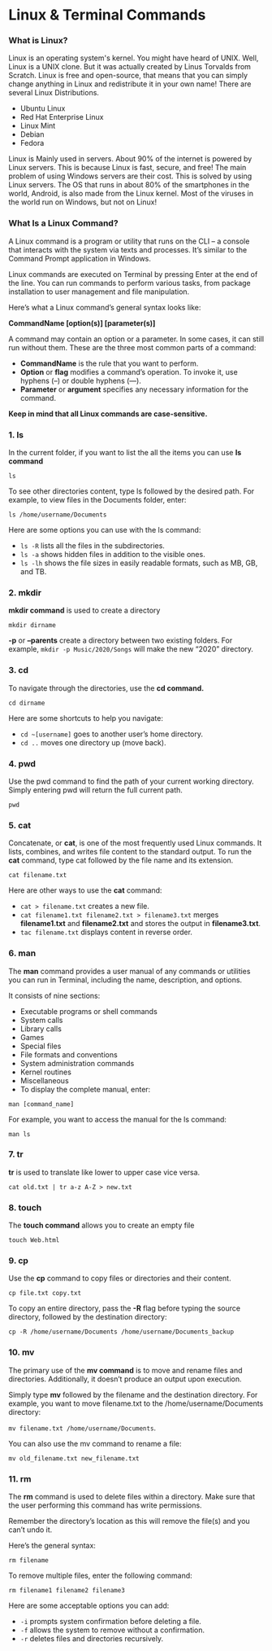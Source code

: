 # Linux & Terminal Commands

### What is Linux?

Linux is an operating system's kernel. You might have heard of UNIX. Well, Linux is a UNIX clone. But it was actually created by Linus Torvalds from Scratch. Linux is free and open-source, that means that you can simply change anything in Linux and redistribute it in your own name! There are several Linux Distributions.

- Ubuntu Linux
- Red Hat Enterprise Linux
- Linux Mint
- Debian
- Fedora

Linux is Mainly used in servers. About 90% of the internet is powered by Linux servers. This is because Linux is fast, secure, and free! The main problem of using Windows servers are their cost. This is solved by using Linux servers. The OS that runs in about 80% of the smartphones in the world, Android, is also made from the Linux kernel. Most of the viruses in the world run on Windows, but not on Linux!

### What Is a Linux Command?

A Linux command is a program or utility that runs on the CLI – a console that interacts with the system via texts and processes. It’s similar to the Command Prompt application in Windows.

Linux commands are executed on Terminal by pressing Enter at the end of the line. You can run commands to perform various tasks, from package installation to user management and file manipulation.

Here’s what a Linux command’s general syntax looks like:

**CommandName [option(s)] [parameter(s)]**

A command may contain an option or a parameter. In some cases, it can still run without them. These are the three most common parts of a command:

- **CommandName** is the rule that you want to perform.
- **Option** or **flag** modifies a command’s operation. To invoke it, use hyphens (–) or double hyphens (—).
- **Parameter** or **argument** specifies any necessary information for the command.

**Keep in mind that all Linux commands are case-sensitive.**

### 1. ls

In the current folder, if you want to list the all the items you can use **ls command**

`ls`

To see other directories content, type ls followed by the desired path. For example, to view files in the Documents folder, enter:

`ls /home/username/Documents`

Here are some options you can use with the ls command:

- `ls -R` lists all the files in the subdirectories.
- `ls -a` shows hidden files in addition to the visible ones.
- `ls -lh` shows the file sizes in easily readable formats, such as MB, GB, and TB.

### 2. mkdir

**mkdir command** is used to create a directory

`mkdir dirname`

**-p** or **–parents** create a directory between two existing folders. For example, `mkdir -p Music/2020/Songs` will make the new “2020” directory.

### 3. cd

To navigate through the directories, use the **cd command.**

`cd dirname`

Here are some shortcuts to help you navigate:

- `cd ~[username]` goes to another user’s home directory.
- `cd ..` moves one directory up (move back).

### 4. pwd

Use the pwd command to find the path of your current working directory. Simply entering pwd will return the full current path.

`pwd`

### 5. cat

Concatenate, or **cat**, is one of the most frequently used Linux commands. It lists, combines, and writes file content to the standard output. To run the **cat** command, type cat followed by the file name and its extension.

`cat filename.txt`

Here are other ways to use the **cat** command:

- `cat > filename.txt` creates a new file.
- `cat filename1.txt filename2.txt > filename3.txt` merges **filename1.txt** and **filename2.txt** and stores the output in **filename3.txt**.
- `tac filename.txt` displays content in reverse order.

### 6. man

The **man** command provides a user manual of any commands or utilities you can run in Terminal, including the name, description, and options.

It consists of nine sections:

- Executable programs or shell commands
- System calls
- Library calls
- Games
- Special files
- File formats and conventions
- System administration commands
- Kernel routines
- Miscellaneous
- To display the complete manual, enter:

`man [command_name]`

For example, you want to access the manual for the ls command:

`man ls`

### 7. tr

**tr** is used to translate like lower to upper case vice versa.

`cat old.txt | tr a-z A-Z > new.txt`

### 8. touch

The **touch command** allows you to create an empty file

`touch Web.html`

### 9. cp

Use the **cp** command to copy files or directories and their content.

`cp file.txt copy.txt`

To copy an entire directory, pass the **-R** flag before typing the source directory, followed by the destination directory:

`cp -R /home/username/Documents /home/username/Documents_backup`

### 10. mv

The primary use of the **mv command** is to move and rename files and directories. Additionally, it doesn’t produce an output upon execution.

Simply type **mv** followed by the filename and the destination directory. For example, you want to move filename.txt to the /home/username/Documents directory:

`mv filename.txt /home/username/Documents`.

You can also use the mv command to rename a file:

`mv old_filename.txt new_filename.txt`

### 11. rm

The **rm** command is used to delete files within a directory. Make sure that the user performing this command has write permissions.

Remember the directory’s location as this will remove the file(s) and you can’t undo it.

Here’s the general syntax:

`rm filename`

To remove multiple files, enter the following command:

`rm filename1 filename2 filename3`

Here are some acceptable options you can add:

- `-i` prompts system confirmation before deleting a file.
- `-f` allows the system to remove without a confirmation.
- `-r` deletes files and directories recursively.
